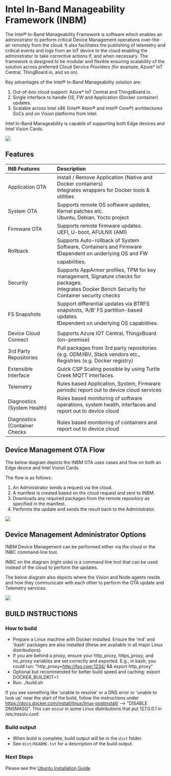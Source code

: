 # Intel In-Band Manageability Framework (INBM)

The Intel®  In-Band Manageability Framework is software which enables an administrator to perform critical Device Management operations over-the-air remotely from the cloud. It also facilitates the publishing of telemetry and critical events and logs from an IoT device to the cloud enabling the administrator to take corrective actions if, and when necessary. The framework is designed to be modular and flexible ensuring scalability of the solution across preferred Cloud Service Providers (for example, Azure* IoT Central, ThingBoard.io, and so on).

Key advantages of the Intel® In-Band Manageability solution are:
1.  Out-of-box cloud support: Azure* IoT Central and ThingsBoard.io.   
2.  Single interface to handle OS, FW and Application (Docker container) updates.    
3.  Scalable across Intel x86 (Intel® Atom® and Intel® Core®) architectures SoCs and on Vision platforms from Intel.

Intel In-Band Manageability is capable of supporting both Edge devices and Intel Vision Cards.

<img src="docs/media/INBM Readme/media/image1.PNG" />

## Features

| INB Features                  | Description                                                                                                                                             |
|:------------------------------|:--------------------------------------------------------------------------------------------------------------------------------------------------------|
| Application OTA               | Install / Remove Application (Native and Docker containers) </br>Integrates wrappers for Docker tools & utilities                                       |
| System OTA                    | Supports remote OS software updates, Kernel patches etc. </br> Ubuntu, Debian, Yocto project                                                            |
| Firmware OTA                  | Supports remote firmware updates. </br>UEFI, U-boot, AFULNX (AMI)                                                                                       |
| Rollback                      | Supports Auto-rollback of System Software, Containers and Firmware </br>❗Dependent on underlying OS and FW capabilities.                                |
| Security                      | Supports AppArmor profiles, TPM for key management, Signature checks for packages.  </br>Integrates Docker Bench Security for Container security checks |
| FS Snapshots                  | Support differential updates via BTRFS snapshots,  ‘A/B’ FS partition-based updates. </br>❗Dependent on underlying OS capabilities.                     |
| Device Cloud Connect          | Supports Azure IOT Central, ThingsBoard (on-premise)                                                                                                    |
| 3rd Party Repositories        | Pull packages from 3rd party repositories (e.g. ODM/IBV, Stack vendors etc., Registries (e.g. Docker registry)                                          |
| Extensible Interface          | Quick CSP Scaling possible by using Turtle Creek MQTT interfaces.                                                                                       |
| Telemetry                     | Rules based Application, System, Firmware periodic report out to device cloud services                                                                  |
| Diagnostics (System Health)   | Rules based monitoring of software operations, system health, interfaces and report out to device cloud                                                 |
| Diagnostics (Container Checks | Rules based monitoring of containers and report out to device cloud                                                                                     |

## Device Management OTA Flow

The below diagram depicts the INBM OTA uses cases and flow on both an Edge device and Intel Vision Cards.  

The flow is as follows:
1. An Administrator sends a request via the cloud.
2. A manifest is created based on the cloud request and sent to INBM.
3. Downloads any required packages from the remote repository as specified in the manifest.
4. Performs the update and sends the result back to the Administrator.

<img src="docs/media/INBM Readme/media/image2.PNG" />


## Device Management Administrator Options

INBM Device Management can be performed either via the cloud or the INBC command-line tool.

INBC on the diagram (right side) is a command line tool that can be used instead of the cloud to perform the updates. 

The below diagram also depicts where the Vision and Node agents reside and how they communicate with each other to perform the OTA update and Telemetry services.

<img src="docs/media/INBM Readme/media/image3.PNG" />


## BUILD INSTRUCTIONS

### How to build
* Prepare a Linux machine with Docker installed.  Ensure the 'm4' and 'bash' packages are also installed (these are available in all major Linux distributions).
* If you are behind a proxy, ensure your http_proxy, https_proxy, and no_proxy variables are set correctly and exported.  E.g., in bash, you could run: "http_proxy=http://foo.com:1234/ && export http_proxy"
* Optional but recommended for better build speed and caching: export DOCKER_BUILDKIT=1
* Run: ./build.sh

If you see something like 'unable to resolve' or a DNS error or 'unable to look up' near the start of the build, follow the instructions under https://docs.docker.com/install/linux/linux-postinstall/ --> "DISABLE DNSMASQ".  This can occur in some Linux distributions that put 127.0.0.1 in /etc/resolv.conf.

### Build output
* When build is complete, build output will be in the `dist` folder. 
* See `dist/README.txt` for a description of the build output.

### Next Steps
Please see the [Ubuntu Installation Guide](https://github.com/intel/intel-inb-manageability/blob/develop/docs/In-Band%20Manageability%20Installation%20Guide%20Ubuntu.md)
